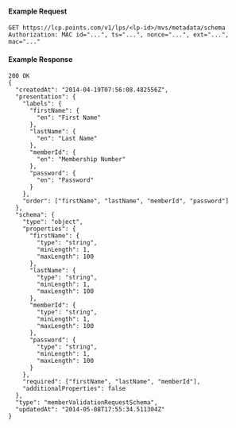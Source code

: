 #### Example Request

    GET https://lcp.points.com/v1/lps/<lp-id>/mvs/metadata/schema
    Authorization: MAC id="...", ts="...", nonce="...", ext="...", mac="..."

#### Example Response

    200 OK
    {
      "createdAt": "2014-04-19T07:56:08.482556Z",
      "presentation": {
        "labels": {
          "firstName": {
            "en": "First Name"
          },
          "lastName": {
            "en": "Last Name"
          },
          "memberId": {
            "en": "Membership Number"
          },
          "password": {
            "en": "Password"
          }
        },
        "order": ["firstName", "lastName", "memberId", "password"]
      },
      "schema": {
        "type": "object",
        "properties": {
          "firstName": {
            "type": "string",
            "minLength": 1,
            "maxLength": 100
          },
          "lastName": {
            "type": "string",
            "minLength": 1,
            "maxLength": 100
          },
          "memberId": {
            "type": "string",
            "minLength": 1,
            "maxLength": 100
          },
          "password": {
            "type": "string",
            "minLength": 1,
            "maxLength": 100
          }
        },
        "required": ["firstName", "lastName", "memberId"],
        "additionalProperties": false
      },
      "type": "memberValidationRequestSchema",
      "updatedAt": "2014-05-08T17:55:34.511304Z"
    }


